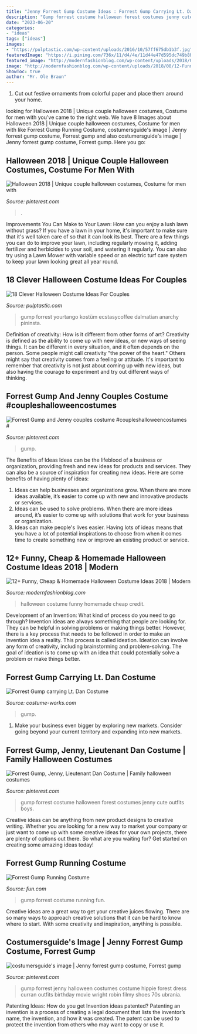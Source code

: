 ```yaml
---
title: "Jenny Forrest Gump Costume Ideas : Forrest Gump Carrying Lt. Dan Costume"
description: "Gump forrest costume halloween forest costumes jenny cute outfits boys"
date: "2023-06-20"
categories:
- "ideas"
tags: ["ideas"]
images:
- "https://pulptastic.com/wp-content/uploads/2016/10/57ff675db1b3f.jpg"
featuredImage: "https://i.pinimg.com/736x/11/d4/4e/11d44e47d595dc749b8bee3cc3a3c0a8.jpg"
featured_image: "http://modernfashionblog.com/wp-content/uploads/2018/08/12-Funny-Cheap-Homemade-Halloween-Costume-Ideas-2018-13.jpg"
image: "http://modernfashionblog.com/wp-content/uploads/2018/08/12-Funny-Cheap-Homemade-Halloween-Costume-Ideas-2018-13.jpg"
ShowToc: true
author: "Mr. Ole Braun"
---
```



1. Cut out festive ornaments from colorful paper and place them around your home.

	

		
looking for Halloween 2018 | Unique couple halloween costumes, Costume for men with you've came to the right web. We have 8 Images about Halloween 2018 | Unique couple halloween costumes, Costume for men with like Forrest Gump Running Costume, costumersguide&#039;s image | Jenny forrest gump costume, Forrest gump and also costumersguide&#039;s image | Jenny forrest gump costume, Forrest gump. Here you go:
		
    
## Halloween 2018 | Unique Couple Halloween Costumes, Costume For Men With

<img loading=lazy src="https://i.pinimg.com/736x/53/10/2d/53102d24b32b6d84829aeec294b01923.jpg" onerror="this.onerror=null;this.src='https://tse4.mm.bing.net/th?id=OIP.2r6b1TJd2iWCwd1Frys68wHaL2&amp;pid=15.1';" alt="Halloween 2018 | Unique couple halloween costumes, Costume for men with">

_Source: pinterest.com_

>. 

	

Improvements You Can Make to Your Lawn: How can you enjoy a lush lawn without grass?
If you have a lawn in your home, it's important to make sure that it's well taken care of so that it can look its best. There are a few things you can do to improve your lawn, including regularly mowing it, adding fertilizer and herbicides to your soil, and watering it regularly. You can also try using a Lawn Mower with variable speed or an electric turf care system to keep your lawn looking great all year round.

    
## 18 Clever Halloween Costume Ideas For Couples

<img loading=lazy src="https://pulptastic.com/wp-content/uploads/2016/10/57ff675db1b3f.jpg" onerror="this.onerror=null;this.src='https://tse3.mm.bing.net/th?id=OIP.FBFs2wekZpUPduDtDRmaLwHaNK&amp;pid=15.1';" alt="18 Clever Halloween Costume Ideas For Couples">

_Source: pulptastic.com_

>gump forrest yourtango kostüm ecstasycoffee dalmatian anarchy pininsta. 

	

Definition of creativity: How is it different from other forms of art?
Creativity is defined as the ability to come up with new ideas, or new ways of seeing things. It can be different in every situation, and it often depends on the person. Some people might call creativity "the power of the heart." Others might say that creativity comes from a feeling or attitude. It's important to remember that creativity is not just about coming up with new ideas, but also having the courage to experiment and try out different ways of thinking.

    
## Forrest Gump And Jenny Couples Costume #coupleshalloweencostumes #

<img loading=lazy src="https://i.pinimg.com/736x/11/d4/4e/11d44e47d595dc749b8bee3cc3a3c0a8.jpg" onerror="this.onerror=null;this.src='https://tse4.mm.bing.net/th?id=OIP.gepUU5WNhGzBtZvj7fas4QHaHa&amp;pid=15.1';" alt="Forrest Gump and Jenny couples costume #coupleshalloweencostumes #">

_Source: pinterest.com_

>gump. 

	

The Benefits of Ideas
Ideas can be the lifeblood of a business or organization, providing fresh and new ideas for products and services. They can also be a source of inspiration for creating new ideas. Here are some benefits of having plenty of ideas: 
1. Ideas can help businesses and organizations grow. When there are more ideas available, it’s easier to come up with new and innovative products or services. 
2. Ideas can be used to solve problems. When there are more ideas around, it’s easier to come up with solutions that work for your business or organization. 
3. Ideas can make people's lives easier. Having lots of ideas means that you have a lot of potential inspirations to choose from when it comes time to create something new or improve an existing product or service. 

    
## 12+ Funny, Cheap &amp; Homemade Halloween Costume Ideas 2018 | Modern

<img loading=lazy src="http://modernfashionblog.com/wp-content/uploads/2018/08/12-Funny-Cheap-Homemade-Halloween-Costume-Ideas-2018-13.jpg" onerror="this.onerror=null;this.src='https://tse3.mm.bing.net/th?id=OIP.Sc0gCTtOHyvynAWbmrUgIQHaML&amp;pid=15.1';" alt="12+ Funny, Cheap &amp; Homemade Halloween Costume Ideas 2018 | Modern">

_Source: modernfashionblog.com_

>halloween costume funny homemade cheap credit. 

	

Development of an Invention: What kind of process do you need to go through?
Invention ideas are always something that people are looking for. They can be helpful in solving problems or making things better. However, there is a key process that needs to be followed in order to make an invention idea a reality. This process is called ideation. Ideation can involve any form of creativity, including brainstorming and problem-solving. The goal of ideation is to come up with an idea that could potentially solve a problem or make things better.

    
## Forrest Gump Carrying Lt. Dan Costume

<img loading=lazy src="https://photos.costume-works.com/full/forrest_gump_carrying_lt_dan.jpg" onerror="this.onerror=null;this.src='https://tse3.mm.bing.net/th?id=OIP.Zx5_SBVhh_ajNnr2YO7v6QHaJf&amp;pid=15.1';" alt="Forrest Gump carrying Lt. Dan Costume">

_Source: costume-works.com_

>gump. 

	

1. Make your business even bigger by exploring new markets. Consider going beyond your current territory and expanding into new markets.

    
## Forrest Gump, Jenny, Lieutenant Dan Costume | Family Halloween Costumes

<img loading=lazy src="https://i.pinimg.com/originals/ff/c1/5e/ffc15ea55eb26e2a96b71322868e9605.jpg" onerror="this.onerror=null;this.src='https://tse4.mm.bing.net/th?id=OIP.rKcGSTzjG1mnE74QLAw6BwHaJ4&amp;pid=15.1';" alt="Forrest Gump, Jenny, Lieutenant Dan Costume | Family halloween costumes">

_Source: pinterest.com_

>gump forrest costume halloween forest costumes jenny cute outfits boys. 

	

Creative ideas can be anything from new product designs to creative writing. Whether you are looking for a new way to market your company or just want to come up with some creative ideas for your own projects, there are plenty of options out there. So what are you waiting for? Get started on creating some amazing ideas today!

    
## Forrest Gump Running Costume

<img loading=lazy src="https://images.fun.com/products/23847/1-1/running-forrest-gump-costume.jpg" onerror="this.onerror=null;this.src='https://tse3.mm.bing.net/th?id=OIP.zsO7Vwi17R1m2rcFT5PPmwHaKl&amp;pid=15.1';" alt="Forrest Gump Running Costume">

_Source: fun.com_

>gump forrest costume running fun. 

	

Creative ideas are a great way to get your creative juices flowing. There are so many ways to approach creative solutions that it can be hard to know where to start. With some creativity and inspiration, anything is possible.

    
## Costumersguide&#039;s Image | Jenny Forrest Gump Costume, Forrest Gump

<img loading=lazy src="https://i.pinimg.com/736x/35/79/2d/35792dfb825944bc1859df59a5ffc031--halloween-birthday-halloween-.jpg" onerror="this.onerror=null;this.src='https://tse1.mm.bing.net/th?id=OIP.bU38-BooJOFds9z7g8x5DQAAAA&amp;pid=15.1';" alt="costumersguide&#039;s image | Jenny forrest gump costume, Forrest gump">

_Source: pinterest.com_

>gump forrest jenny halloween costumes costume hippie forest dress curran outfits birthday movie wright robin filmy shoes 70s ubrania. 

	

Patenting Ideas: How do you get Invention ideas patented?
Patenting an invention is a process of creating a legal document that lists the inventor’s name, the invention, and how it was created. The patent can be used to protect the invention from others who may want to copy or use it.

